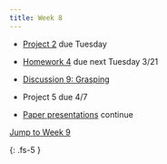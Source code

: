 ```yaml
---
title: Week 8
---
```


- [Project 2](https://ucb-ee106.github.io/106b-sp23site/assets/proj/proj2.pdf) due Tuesday

- [Homework 4](https://ucb-ee106.github.io/106b-sp23site/assets/hw/Homework_4__Vision_and_Estimation.pdf) due next Tuesday 3/21

- [Discussion 9: Grasping](https://ucb-ee106.github.io/106b-sp23site/assets/disc/Discussion_9_Grasping.pdf)

- Project 5 due 4/7

- [Paper presentations](https://docs.google.com/spreadsheets/d/1R_x_skHDTk3o6-p1RcqvzdAZNXh3GBEzwrG-fD-mpQ0/edit#gid=490407880) continue

<a href="#Week9">Jump to Week 9 </a>

{: .fs-5 }
